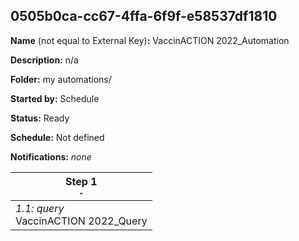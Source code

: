 ## 0505b0ca-cc67-4ffa-6f9f-e58537df1810

**Name** (not equal to External Key)**:** VaccinACTION 2022_Automation

**Description:** n/a

**Folder:** my automations/

**Started by:** Schedule

**Status:** Ready

**Schedule:** Not defined

**Notifications:** _none_


| Step 1<br>_<small>-</small>_ |
| --- |
| _1.1: query_<br>VaccinACTION 2022­_Query |
